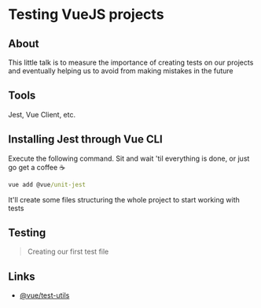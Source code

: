 # Testing VueJS projects

## About

This little talk is to measure the importance of creating tests on our projects and eventually helping us to avoid from making mistakes in the future

## Tools

Jest, Vue Client, etc.

## Installing Jest through Vue CLI

Execute the following command. Sit and wait 'til everything is done, or just go get a coffee :coffee:

```cmd
vue add @vue/unit-jest
```

It'll create some files structuring the whole project to start working with tests

## Testing

> Creating our first test file

## Links

- [@vue/test-utils](https://vue-test-utils.vuejs.org)
